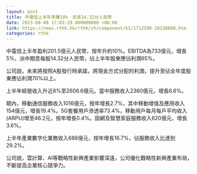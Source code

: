 ```yaml
---
layout: post
title: 中電信上半年多賺10%　派息14.32分人民幣
date: 2023-08-08 17:03:29.000000000 +08:00
link: https://news.rthk.hk/rthk/ch/component/k2/1712590-20230808.htm
categories: rthk
---
```


中電信上半年盈利201.5億元人民幣，按年升約10%。EBITDA為733億元，增長5%，派中期息每股14.32分人民幣，佔上半年股東應佔利潤65%。

公司說，未來將按照A股發行時承諾，將現金方式分配的利潤，提升至佔全年度股東應佔利潤70%以上。

上半年經營收入升近8%至2606.6億元。當中服務收入2360億元，增長6.6%。

期內，移動通信服務收入1016億元，按年增長2.7%，其中移動增值及應用收入154億元，增長19.4%。5G套餐用戶滲透率73.4%，移動用戶每月每戶平均收入(ARPU)增至46.2元，按年增長0.4%。固網及智慧家庭服務收入620億元，增長3.6%。

上半年產業數字化業務收入688億元，按年增長16.7%，佔服務收入比達到29.2%。

公司說，雲計算、AI等戰略性新興產業影響深遠，公司優化戰略性新興產業布局，不斷提高企業核心競爭力。
